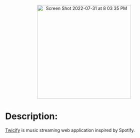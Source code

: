 <p align="center">
<img width="300" alt="Screen Shot 2022-07-31 at 8 03 35 PM" src="https://github.com/MichaelNgCen/Twicify-2.0/assets/38708266/e330feb8-1712-4c50-a290-dd663d189a1e"> 
</p>

# Description: 

 <a href="https://www.twicify.com/" target=”_blank”>Twicify</a> is music streaming web application inspired by Spotify.
